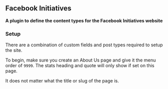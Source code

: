 ## Facebook Initiatives

**A plugin to define the content types for the Facebook Initiatives website**

### Setup

There are a combination of custom fields and post types required to setup the site.

To begin, make sure you create an About Us page and give it the menu order of `9999`. The stats heading and quote will only show if set on this page.

It does not matter what the title or slug of the page is.
